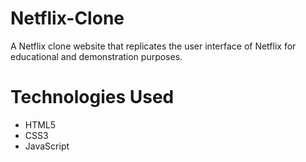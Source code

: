 # Netflix-Clone
A Netflix clone website that replicates the user interface of Netflix for educational and demonstration purposes.

# Technologies Used

- HTML5
- CSS3
- JavaScript
